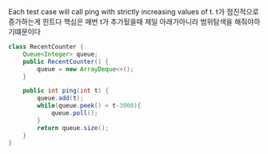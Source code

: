 Each test case will call ping with strictly increasing values of t.
t가 점진적으로 증가하는게 힌트다
핵심은 매번 t가 추가됬을때 제일 아래가아니라 범위탐색을 해줘야하기떄문이다


```java
class RecentCounter {
    Queue<Integer> queue;
    public RecentCounter() {
        queue = new ArrayDeque<>();
    }

    public int ping(int t) {
        queue.add(t);
        while(queue.peek() < t-3000){
            queue.poll();
        }
        return queue.size();
    }
}
```
